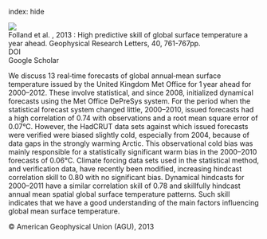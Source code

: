 index: hide

<div class="Citation">
    <div class="Citation-thumb CitationThumb-linked"  data-href="https://doi.org/10.1002/grl.50169">
      <img src="https://static.claimspace.cloud/climate-study-static/refs/thumbs/10/Folland_et_al_2013_-thumb.png" />
    </div>

  <div class="Citation-body">
    <div class="Citation-text">Folland et al. , 2013 : High predictive skill of global surface temperature a year ahead. <span class="Article-journal">Geophysical Research Letters, </span><span class="Article-volume">40, </span>761-767pp.</div>
    <div class="Citation-links">
      <div class="CitationLink" data-href="https://doi.org/10.1002/grl.50169">
        <div class="CitationLink-icon CitationLink-Doi"></div>
        <div class="CitationLink-text">DOI</div>
      </div>
      <div class="CitationLink" data-href="https://scholar.google.com/scholar?q=10.1002/grl.50169">
        <div class="CitationLink-icon CitationLink-Scholar"></div>
        <div class="CitationLink-text">Google Scholar</div>
      </div>
    </div>
  </div>
</div>

We discuss 13 real‐time forecasts of global annual‐mean surface temperature issued by the United Kingdom Met Office for 1 year ahead for 2000–2012. These involve statistical, and since 2008, initialized dynamical forecasts using the Met Office DePreSys system. For the period when the statistical forecast system changed little, 2000–2010, issued forecasts had a high correlation of 0.74 with observations and a root mean square error of 0.07°C. However, the HadCRUT data sets against which issued forecasts were verified were biased slightly cold, especially from 2004, because of data gaps in the strongly warming Arctic. This observational cold bias was mainly responsible for a statistically significant warm bias in the 2000–2010 forecasts of 0.06°C. Climate forcing data sets used in the statistical method, and verification data, have recently been modified, increasing hindcast correlation skill to 0.80 with no significant bias. Dynamical hindcasts for 2000–2011 have a similar correlation skill of 0.78 and skillfully hindcast annual mean spatial global surface temperature patterns. Such skill indicates that we have a good understanding of the main factors influencing global mean surface temperature.

<div class="Citation-copy">
&copy; American Geophysical Union (AGU), 2013 
</div>